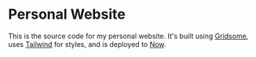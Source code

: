 # Personal Website

This is the source code for my personal website. It's built using [Gridsome](https://gridsome.org), uses [Tailwind](https://tailwindcss.com) for styles, and is deployed to [Now](https://zeit.co/now).
